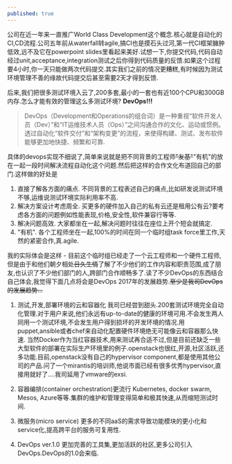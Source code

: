 ```yaml
---
published: true
---
```



公司在近一年来一直推广World Class Development这个概念.核心就是自动化的CI,CD流程.公司五年前从waterfall转agile,搞CI也是摸石头过河,第一代CI框架臃肿低效,远不及它在powerpoint slides里看起来美好.试想一下,你提交代码,代码自动经过unit,acceptance,integration测试之后你得到代码质量的反馈.如果这个过程要4小时,你一天只能做两次代码提交.其实我们之前的情况更糟糕,有时候因为测试环境管理不善的缘故代码提交后甚至需要2天才得到反馈.

后来,我们把很多测试环境入云了,200多套,最小的一套也有近100个CPU和300GB内存.怎么才能有效的管理这么多测试环境? **DevOps!!!**

> DevOps（Development和Operations的组合词）是一种重视“软件开发人员（Dev）”和“IT运维技术人员（Ops）”之间沟通合作的文化、运动或惯例。透过自动化“软件交付”和“架构变更”的流程，来使得构建、测试、发布软件能够更加地快捷、频繁和可靠.

具体的devops实现不细说了,简单来说就是把不同背景的工程师~~"友基"~~"有机"的放在一起一段时间解决流程自动化这个问题.然后把这样的合作文化布道回自己的部门.这样做的好处是
1. 直接了解各方面的痛点.
   不同背景的工程表述自己的痛点,比如研发说测试环境不够,运维说测试环境实际利用率不高.
2. 解决方案设计考虑周全.
   买更多的硬件加入自己的私有云还是租用公有云?要考虑各方面的问题例如性能表现,价格,安全性,软件兼容行等等.
3. 解决问题高效.
   大家都坐在一起,解决问题时往往在座位上开个短会就搞定.
4. "有机".
   各个工程师坐在一起,100%的时间在同一个临时组task force里工作,天然的紧密合作,真.agile.
   
我的实际体会是这样 - 目前这个临时组已经走了一个云工程师和一个硬件工程师,但是由于和他们朝夕相处~~日久生情~~了解了不少他们的工作内容和职责范围,成了朋友,也认识了不少他们部门的人,跨部门合作顺畅多了.读了不少DevOps的东西结合自己体会,我觉得下面几点将会是DevOps 2017年的发展趋势.~~至少是我司DevOps的发展趋势...~~

1. 测试,开发,部署环境的云和容器化
   我司已经尝到甜头.200套测试环境完全自动化管理.对于用户来说,他们永远有up-to-date的健康的环境可用.不会发生两人同用一个测试环境,不会发生用户得到损坏的开发环境的情况.用puppet,ansible或者chef来自动化配置硬件环境绝无可能像云和容器那么快速. 当然Docker作为当红容器技术,用来测试再合适不过,但是目前还缺乏一些大型软件的部署在实际生产环境里的例子.openstack也很红,开源,社区活跃,还多功能.目前,openstack没有自己的hypervisor component,都是使用其他公司的产品.问了一个mirantis的培训师,他说市面已经有很多优秀hypervisor,直接用就好了....我司延用了vmware的exsi.

2. 容器编排(container orchestration)更流行
   Kubernetes, docker swarm, Mesos, Azure等等.集群的维护和管理变得简单和极其快速,从而缩短测试时间.
   
3. 微服务(micro service)
   更多的不同aaS的需求导致功能模块的更小化和service化,提高跨平台的服务可复用性.
   
4. DevOps ver.1.0
   更加完善的工具集,更加活跃的社区,更多公司引入DevOps.DevOps的1.0会来临.
